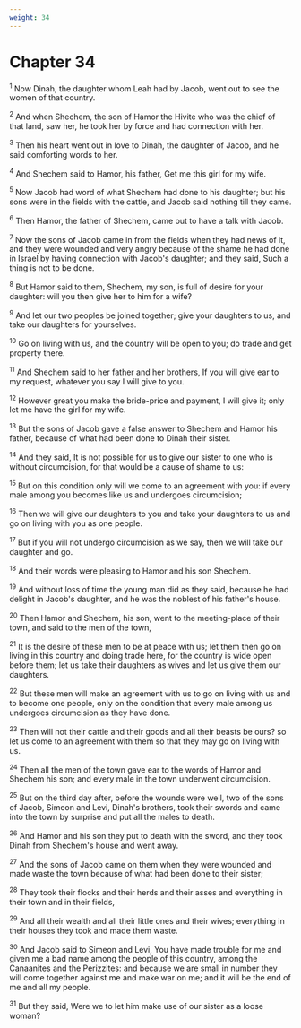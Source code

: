 ```yaml
---
weight: 34
---
```


# Chapter 34

<sup>1</sup> Now Dinah, the daughter whom Leah had by Jacob, went out to see the women of that country. 

<sup>2</sup> And when Shechem, the son of Hamor the Hivite who was the chief of that land, saw her, he took her by force and had connection with her. 

<sup>3</sup> Then his heart went out in love to Dinah, the daughter of Jacob, and he said comforting words to her. 

<sup>4</sup> And Shechem said to Hamor, his father, Get me this girl for my wife. 

<sup>5</sup> Now Jacob had word of what Shechem had done to his daughter; but his sons were in the fields with the cattle, and Jacob said nothing till they came. 

<sup>6</sup> Then Hamor, the father of Shechem, came out to have a talk with Jacob. 

<sup>7</sup> Now the sons of Jacob came in from the fields when they had news of it, and they were wounded and very angry because of the shame he had done in Israel by having connection with Jacob's daughter; and they said, Such a thing is not to be done. 

<sup>8</sup> But Hamor said to them, Shechem, my son, is full of desire for your daughter: will you then give her to him for a wife? 

<sup>9</sup> And let our two peoples be joined together; give your daughters to us, and take our daughters for yourselves. 

<sup>10</sup> Go on living with us, and the country will be open to you; do trade and get property there. 

<sup>11</sup> And Shechem said to her father and her brothers, If you will give ear to my request, whatever you say I will give to you. 

<sup>12</sup> However great you make the bride-price and payment, I will give it; only let me have the girl for my wife. 

<sup>13</sup> But the sons of Jacob gave a false answer to Shechem and Hamor his father, because of what had been done to Dinah their sister. 

<sup>14</sup> And they said, It is not possible for us to give our sister to one who is without circumcision, for that would be a cause of shame to us: 

<sup>15</sup> But on this condition only will we come to an agreement with you: if every male among you becomes like us and undergoes circumcision; 

<sup>16</sup> Then we will give our daughters to you and take your daughters to us and go on living with you as one people. 

<sup>17</sup> But if you will not undergo circumcision as we say, then we will take our daughter and go. 

<sup>18</sup> And their words were pleasing to Hamor and his son Shechem. 

<sup>19</sup> And without loss of time the young man did as they said, because he had delight in Jacob's daughter, and he was the noblest of his father's house. 

<sup>20</sup> Then Hamor and Shechem, his son, went to the meeting-place of their town, and said to the men of the town, 

<sup>21</sup> It is the desire of these men to be at peace with us; let them then go on living in this country and doing trade here, for the country is wide open before them; let us take their daughters as wives and let us give them our daughters. 

<sup>22</sup> But these men will make an agreement with us to go on living with us and to become one people, only on the condition that every male among us undergoes circumcision as they have done. 

<sup>23</sup> Then will not their cattle and their goods and all their beasts be ours? so let us come to an agreement with them so that they may go on living with us. 

<sup>24</sup> Then all the men of the town gave ear to the words of Hamor and Shechem his son; and every male in the town underwent circumcision. 

<sup>25</sup> But on the third day after, before the wounds were well, two of the sons of Jacob, Simeon and Levi, Dinah's brothers, took their swords and came into the town by surprise and put all the males to death. 

<sup>26</sup> And Hamor and his son they put to death with the sword, and they took Dinah from Shechem's house and went away. 

<sup>27</sup> And the sons of Jacob came on them when they were wounded and made waste the town because of what had been done to their sister; 

<sup>28</sup> They took their flocks and their herds and their asses and everything in their town and in their fields, 

<sup>29</sup> And all their wealth and all their little ones and their wives; everything in their houses they took and made them waste. 

<sup>30</sup> And Jacob said to Simeon and Levi, You have made trouble for me and given me a bad name among the people of this country, among the Canaanites and the Perizzites: and because we are small in number they will come together against me and make war on me; and it will be the end of me and all my people. 

<sup>31</sup> But they said, Were we to let him make use of our sister as a loose woman? 


